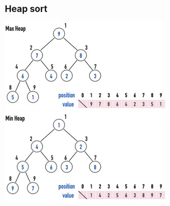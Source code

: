 # Heap sort

![image](https://github.com/06170228/my-note/blob/master/Image/max%20heap.png)
![image](https://github.com/06170228/my-note/blob/master/Image/min%20heap.png)
